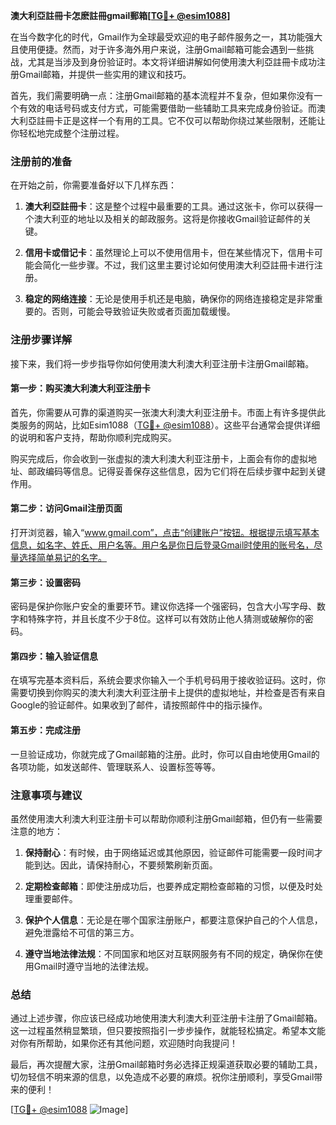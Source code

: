 **澳大利亞註冊卡怎麽註冊gmail郵箱[[TG💪+ @esim1088](https://t.me/s/esim1088)]**

在当今数字化的时代，Gmail作为全球最受欢迎的电子邮件服务之一，其功能强大且使用便捷。然而，对于许多海外用户来说，注册Gmail邮箱可能会遇到一些挑战，尤其是当涉及到身份验证时。本文将详细讲解如何使用澳大利亞註冊卡成功注册Gmail邮箱，并提供一些实用的建议和技巧。

首先，我们需要明确一点：注册Gmail邮箱的基本流程并不复杂，但如果你没有一个有效的电话号码或支付方式，可能需要借助一些辅助工具来完成身份验证。而澳大利亞註冊卡正是这样一个有用的工具。它不仅可以帮助你绕过某些限制，还能让你轻松地完成整个注册过程。

### 注册前的准备

在开始之前，你需要准备好以下几样东西：

1. **澳大利亞註冊卡**：这是整个过程中最重要的工具。通过这张卡，你可以获得一个澳大利亚的地址以及相关的邮政服务。这将是你接收Gmail验证邮件的关键。
   
2. **信用卡或借记卡**：虽然理论上可以不使用信用卡，但在某些情况下，信用卡可能会简化一些步骤。不过，我们这里主要讨论如何使用澳大利亞註冊卡进行注册。

3. **稳定的网络连接**：无论是使用手机还是电脑，确保你的网络连接稳定是非常重要的。否则，可能会导致验证失败或者页面加载缓慢。

### 注册步骤详解

接下来，我们将一步步指导你如何使用澳大利澳大利亚注册卡注册Gmail邮箱。

#### 第一步：购买澳大利澳大利亚注册卡

首先，你需要从可靠的渠道购买一张澳大利澳大利亚注册卡。市面上有许多提供此类服务的网站，比如Esim1088（[TG💪+ @esim1088](https://t.me/s/esim1088)）。这些平台通常会提供详细的说明和客户支持，帮助你顺利完成购买。

购买完成后，你会收到一张虚拟的澳大利澳大利亚注册卡，上面会有你的虚拟地址、邮政编码等信息。记得妥善保存这些信息，因为它们将在后续步骤中起到关键作用。

#### 第二步：访问Gmail注册页面

打开浏览器，输入“www.gmail.com”，点击“创建账户”按钮。根据提示填写基本信息，如名字、姓氏、用户名等。用户名是你日后登录Gmail时使用的账号名，尽量选择简单易记的名字。

#### 第三步：设置密码

密码是保护你账户安全的重要环节。建议你选择一个强密码，包含大小写字母、数字和特殊字符，并且长度不少于8位。这样可以有效防止他人猜测或破解你的密码。

#### 第四步：输入验证信息

在填写完基本资料后，系统会要求你输入一个手机号码用于接收验证码。这时，你需要切换到你购买的澳大利澳大利亚注册卡上提供的虚拟地址，并检查是否有来自Google的验证邮件。如果收到了邮件，请按照邮件中的指示操作。

#### 第五步：完成注册

一旦验证成功，你就完成了Gmail邮箱的注册。此时，你可以自由地使用Gmail的各项功能，如发送邮件、管理联系人、设置标签等等。

### 注意事项与建议

虽然使用澳大利澳大利亚注册卡可以帮助你顺利注册Gmail邮箱，但仍有一些需要注意的地方：

1. **保持耐心**：有时候，由于网络延迟或其他原因，验证邮件可能需要一段时间才能到达。因此，请保持耐心，不要频繁刷新页面。

2. **定期检查邮箱**：即使注册成功后，也要养成定期检查邮箱的习惯，以便及时处理重要邮件。

3. **保护个人信息**：无论是在哪个国家注册账户，都要注意保护自己的个人信息，避免泄露给不可信的第三方。

4. **遵守当地法律法规**：不同国家和地区对互联网服务有不同的规定，确保你在使用Gmail时遵守当地的法律法规。

### 总结

通过上述步骤，你应该已经成功地使用澳大利澳大利亚注册卡注册了Gmail邮箱。这一过程虽然稍显繁琐，但只要按照指引一步步操作，就能轻松搞定。希望本文能对你有所帮助，如果你还有其他问题，欢迎随时向我提问！

最后，再次提醒大家，注册Gmail邮箱时务必选择正规渠道获取必要的辅助工具，切勿轻信不明来源的信息，以免造成不必要的麻烦。祝你注册顺利，享受Gmail带来的便利！

[[TG💪+ @esim1088](https://t.me/s/esim1088) ![Image](https://i.postimg.cc/4NQfJmqS/Snipaste-2025-05-13-00-14-12.png)]